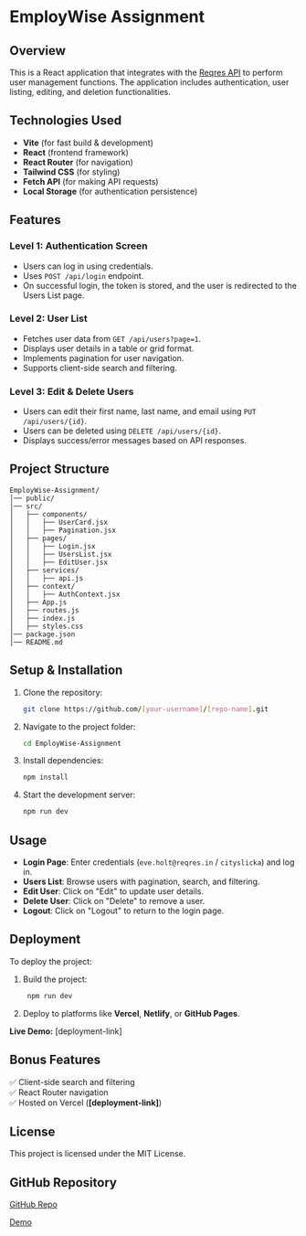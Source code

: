 # EmployWise Assignment

## Overview

This is a React application that integrates with the [Reqres API](https://reqres.in/) to perform user management functions. The application includes authentication, user listing, editing, and deletion functionalities.

## Technologies Used

- **Vite** (for fast build & development)
- **React** (frontend framework)
- **React Router** (for navigation)
- **Tailwind CSS** (for styling)
- **Fetch API** (for making API requests)
- **Local Storage** (for authentication persistence)

## Features

### Level 1: Authentication Screen

- Users can log in using credentials.
- Uses `POST /api/login` endpoint.
- On successful login, the token is stored, and the user is redirected to the Users List page.

### Level 2: User List

- Fetches user data from `GET /api/users?page=1`.
- Displays user details in a table or grid format.
- Implements pagination for user navigation.
- Supports client-side search and filtering.

### Level 3: Edit & Delete Users

- Users can edit their first name, last name, and email using `PUT /api/users/{id}`.
- Users can be deleted using `DELETE /api/users/{id}`.
- Displays success/error messages based on API responses.

## Project Structure

```
EmployWise-Assignment/
│── public/  
│── src/  
│   ├── components/  
│   │   ├── UserCard.jsx  
│   │   ├── Pagination.jsx  
│   ├── pages/  
│   │   ├── Login.jsx  
│   │   ├── UsersList.jsx  
│   │   ├── EditUser.jsx  
│   ├── services/  
│   │   ├── api.js  
│   ├── context/  
│   │   ├── AuthContext.jsx  
│   ├── App.js  
│   ├── routes.js  
│   ├── index.js  
│   ├── styles.css  
│── package.json  
│── README.md  
```

## Setup & Installation

1. Clone the repository:
   ```bash
   git clone https://github.com/[your-username]/[repo-name].git
   ```
2. Navigate to the project folder:
   ```bash
   cd EmployWise-Assignment
   ```
3. Install dependencies:
   ```bash
   npm install
   ```
4. Start the development server:
   ```bash
   npm run dev
   ```

## Usage

- **Login Page**: Enter credentials (`eve.holt@reqres.in` / `cityslicka`) and log in.
- **Users List**: Browse users with pagination, search, and filtering.
- **Edit User**: Click on "Edit" to update user details.
- **Delete User**: Click on "Delete" to remove a user.
- **Logout**: Click on "Logout" to return to the login page.

## Deployment

To deploy the project:

1. Build the project:
   ```bash
    npm run dev
   ```
2. Deploy to platforms like **Vercel**, **Netlify**, or **GitHub Pages**.

**Live Demo:** [deployment-link]

## Bonus Features

✅ Client-side search and filtering\
✅ React Router navigation\
✅ Hosted on Vercel (**[deployment-link]**)

## License

This project is licensed under the MIT License.

## GitHub Repository

[GitHub Repo](https://github.com/Vija047/EmployWise-UserManager)

[Demo]()
